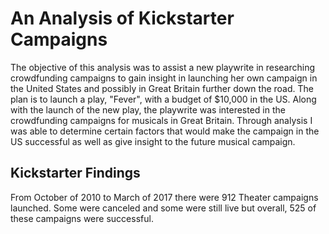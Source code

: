# An Analysis of Kickstarter Campaigns
The objective of this analysis was to assist a new playwrite in researching crowdfunding campaigns to gain insight in launching her own campaign in the United States and possibly in Great Britain further down the road. The plan is to launch a play, "Fever", with a budget of $10,000 in the US. Along with the launch of the new play, the playwrite was interested in the crowdfunding campaigns for musicals in Great Britain. Through analysis I was able to determine certain factors that would make the campaign in the US successful as well as give insight to the future musical campaign.
## Kickstarter Findings
From October of 2010 to March of 2017 there were 912 Theater campaigns launched.  Some were canceled and some were still live but overall, 525 of these campaigns were successful.
